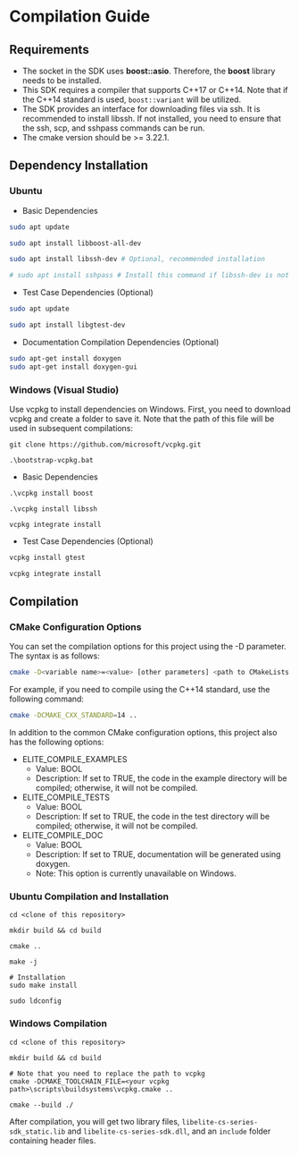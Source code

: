 # Compilation Guide

## Requirements
* The socket in the SDK uses **boost::asio**. Therefore, the **boost** library needs to be installed.
* This SDK requires a compiler that supports C++17 or C++14. Note that if the C++14 standard is used, `boost::variant` will be utilized.
* The SDK provides an interface for downloading files via ssh. It is recommended to install libssh. If not installed, you need to ensure that the ssh, scp, and sshpass commands can be run.
* The cmake version should be >= 3.22.1.

## Dependency Installation

### Ubuntu

- Basic Dependencies
```bash
sudo apt update

sudo apt install libboost-all-dev

sudo apt install libssh-dev # Optional, recommended installation

# sudo apt install sshpass # Install this command if libssh-dev is not installed
```

- Test Case Dependencies (Optional)
```bash
sudo apt update

sudo apt install libgtest-dev
```

- Documentation Compilation Dependencies (Optional)
```bash
sudo apt-get install doxygen
sudo apt-get install doxygen-gui
```

### Windows (Visual Studio)
Use vcpkg to install dependencies on Windows. First, you need to download vcpkg and create a folder to save it. Note that the path of this file will be used in subsequent compilations:
```shell
git clone https://github.com/microsoft/vcpkg.git

.\bootstrap-vcpkg.bat

```

- Basic Dependencies
```shell
.\vcpkg install boost

.\vcpkg install libssh

vcpkg integrate install
```

- Test Case Dependencies (Optional)
```bash
vcpkg install gtest

vcpkg integrate install
```

## Compilation

### CMake Configuration Options
You can set the compilation options for this project using the -D parameter. The syntax is as follows:
```bash
cmake -D<variable name>=<value> [other parameters] <path to CMakeLists.txt>
```

For example, if you need to compile using the C++14 standard, use the following command:
```bash
cmake -DCMAKE_CXX_STANDARD=14 ..
```

In addition to the common CMake configuration options, this project also has the following options:
- ELITE_COMPILE_EXAMPLES
    - Value: BOOL
    - Description: If set to TRUE, the code in the example directory will be compiled; otherwise, it will not be compiled.
- ELITE_COMPILE_TESTS
    - Value: BOOL
    - Description: If set to TRUE, the code in the test directory will be compiled; otherwise, it will not be compiled.
- ELITE_COMPILE_DOC
    - Value: BOOL
    - Description: If set to TRUE, documentation will be generated using doxygen.
    - Note: This option is currently unavailable on Windows.

### Ubuntu Compilation and Installation
```shell
cd <clone of this repository>

mkdir build && cd build

cmake ..

make -j

# Installation
sudo make install

sudo ldconfig
```

### Windows Compilation
```shell
cd <clone of this repository>

mkdir build && cd build

# Note that you need to replace the path to vcpkg
cmake -DCMAKE_TOOLCHAIN_FILE=<your vcpkg path>\scripts\buildsystems\vcpkg.cmake ..

cmake --build ./
```
After compilation, you will get two library files, `libelite-cs-series-sdk_static.lib` and `libelite-cs-series-sdk.dll`, and an `include` folder containing header files.